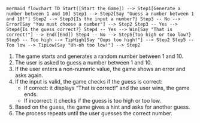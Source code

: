  ```mermaid flowchart TD Start([Start the Game]) --> Step1[Generate a number between 1 and 10] Step1 --> Step2[Say "Guess a number between 1 and 10!"] Step2 --> Step3{Is the input a number?} Step3 -- No --> Error[Say "You must choose a number"] --> Step2 Step3 -- Yes --> Step4{Is the guess correct?} Step4 -- Yes --> Win[Say "That is correct!"] --> End([End]) Step4 -- No --> Step5{Too high or too low?} Step5 -- Too high --> TipHigh[Say "Oops too high!"] --> Step2 Step5 -- Too low --> TipLow[Say "Uh-oh too low!"] --> Step2```
1. The game starts and generates a random number between 1 and 10.
2. The user is asked to guess a number between 1 and 10.
3. If the user enters a non-numeric value, the game shows an error and asks again.
4. If the input is valid, the game checks if the guess is correct:
   - If correct: it displays “That is correct!” and the user wins, the game ends.
   - If incorrect: it checks if the guess is too high or too low.
5. Based on the guess, the game gives a hint and asks for another guess.
6. The process repeats until the user guesses the correct number.
